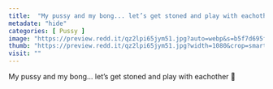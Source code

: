 ```yaml
---
title:  "My pussy and my bong... let’s get stoned and play with eachother 🥺"
metadate: "hide"
categories: [ Pussy ]
image: "https://preview.redd.it/qz2lpi65jym51.jpg?auto=webp&s=b5f7d695fc76138e630ed53fafcad3af0ee42e0f"
thumb: "https://preview.redd.it/qz2lpi65jym51.jpg?width=1080&crop=smart&auto=webp&s=4cfaed7072f922b1b010eb66166b836e9fa2e4b9"
visit: ""
---
```

My pussy and my bong... let’s get stoned and play with eachother 🥺
